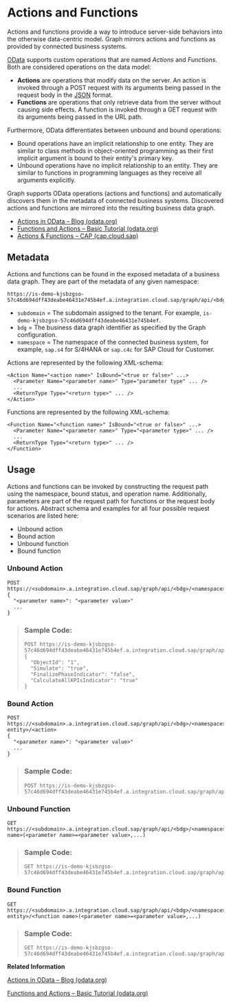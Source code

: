 <!-- loio3572dfb79f30498d8bd4e5d356efee8c -->

# Actions and Functions

Actions and functions provide a way to introduce server-side behaviors into the otherwise data-centric model. Graph mirrors actions and functions as provided by connected business systems.

[OData](https://www.odata.org/) supports custom operations that are named *Actions* and *Functions*. Both are considered operations on the data model:

-   **Actions** are operations that modify data on the server. An action is invoked through a POST request with its arguments being passed in the request body in the [JSON](https://www.json.org/) format.
-   **Functions** are operations that only retrieve data from the server without causing side effects. A function is invoked through a GET request with its arguments being passed in the URL path.

Furthermore, OData differentiates between unbound and bound operations:

-   Bound operations have an implicit relationship to one entity. They are similar to class methods in object-oriented programming as their first implicit argument is bound to their entity's primary key.
-   Unbound operations have no implicit relationship to an entity. They are similar to functions in programming languages as they receive all arguments explicitly.

Graph supports OData operations \(actions and functions\) and automatically discovers them in the metadata of connected business systems. Discovered actions and functions are mirrored into the resulting business data graph.

-   [Actions in OData – Blog \(odata.org\)](https://www.odata.org/blog/actions-in-odata/)
-   [Functions and Actions – Basic Tutorial \(odata.org\)](https://www.odata.org/getting-started/basic-tutorial/#operation)
-   [Actions & Functions – CAP \(cap.cloud.sap\)](https://cap.cloud.sap/docs/guides/providing-services#actions-and-functions)



<a name="loio3572dfb79f30498d8bd4e5d356efee8c__section_m2l_x3b_kvb"/>

## Metadata

Actions and functions can be found in the exposed metadata of a business data graph. They are part of the metadata of any given namespace:

```
https://is-demo-kjsbzgso-57c46d694dff43deabe46431e745b4ef.a.integration.cloud.sap/graph/api/<bdg>/<namespace>/$metadata
```

-   `subdomain` = The subdomain assigned to the tenant. For example, `is-demo-kjsbzgso-57c46d694dff43deabe46431e745b4ef`.
-   `bdg` = The business data graph identifier as specified by the Graph configuration.
-   `namespace` = The namespace of the connected business system, for example, `sap.s4` for S/4HANA or `sap.c4c` for SAP Cloud for Customer.

Actions are represented by the following XML-schema:

```
<Action Name="<action name>" IsBound="<true or false>" ...>
  <Parameter Name="<parameter name>" Type="parameter type" ... />
  ...
  <ReturnType Type="<return type>" ... />
</Action>

```

Functions are represented by the following XML-schema:

```
<Function Name="<function name>" IsBound="<true or false>" ...>
  <Parameter Name="<parameter name>" Type="<parameter type>" ... />
  ...
  <ReturnType Type="<return type>" ... />
</Function>
```



<a name="loio3572dfb79f30498d8bd4e5d356efee8c__section_wyv_x3b_kvb"/>

## Usage

Actions and functions can be invoked by constructing the request path using the namespace, bound status, and operation name. Additionally, parameters are part of the request path for functions or the request body for actions. Abstract schema and examples for all four possible request scenarios are listed here:

-   Unbound action
-   Bound action
-   Unbound function
-   Bound function



### Unbound Action

```
POST https://<subdomain>.a.integration.cloud.sap/graph/api/<bdg>/<namespace>/<action>
{
  "<parameter name>": "<parameter value>"
  ...
}
```

> ### Sample Code:  
> ```
> POST https://is-demo-kjsbzgso-57c46d694dff43deabe46431e745b4ef.a.integration.cloud.sap/graph/api/v1/sap.c4c/CalculateScore
> {
>   "ObjectId": "1",
>   "Simulate": "true",
>   "FinalizePhaseIndicator": "false",
>   "CalculateAllKPIsIndicator": "true"
> }
> ```



### Bound Action

```
POST https://<subdomain>.a.integration.cloud.sap/graph/api/<bdg>/<namespace>/<bound entity>/<action>
{
  "<parameter name>": "<parameter value>"
  ...
}
```

> ### Sample Code:  
> ```
> POST https://is-demo-kjsbzgso-57c46d694dff43deabe46431e745b4ef.a.integration.cloud.sap/graph/api/v2/sap.s4/InHouseRepair('1')/ConfirmRepairObjects
> ```



### Unbound Function

```
GET https://<subdomain>.a.integration.cloud.sap/graph/api/<bdg>/<namespace>/<function name>(<parameter name>=<parameter value>,...)
```

> ### Sample Code:  
> ```
> GET https://is-demo-kjsbzgso-57c46d694dff43deabe46431e745b4ef.a.integration.cloud.sap/graph/api/v1/sap.c4c/GetServiceRequestProcessingTypes(isCustomerSupport=false,isEmployeeSupport=true)
> ```



### Bound Function

```
GET https://<subdomain>.a.integration.cloud.sap/graph/api/<bdg>/<namespace>/<bound entity>/<function name>(<parameter name>=<parameter value>,...)
```

> ### Sample Code:  
> ```
> GET https://is-demo-kjsbzgso-57c46d694dff43deabe46431e745b4ef.a.integration.cloud.sap/graph/api/v2/sap.s4/A_BillingDocument('1')/GetPDF()
> ```

**Related Information**  


[Actions in OData – Blog \(odata.org\)](https://www.odata.org/blog/actions-in-odata/)

[Functions and Actions – Basic Tutorial \(odata.org\)](https://www.odata.org/getting-started/basic-tutorial/#operation)

